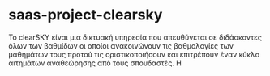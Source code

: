 # saas-project-clearsky
Το clearSKY είναι μια δικτυακή υπηρεσία που απευθύνεται σε διδάσκοντες όλων των βαθμίδων οι οποίοι ανακοινώνουν τις βαθμολογίες των μαθημάτων τους προτού τις οριστικοποιήσουν και επιτρέπουν έναν κύκλο αιτημάτων αναθεώρησης από τους σπουδαστές. Η
